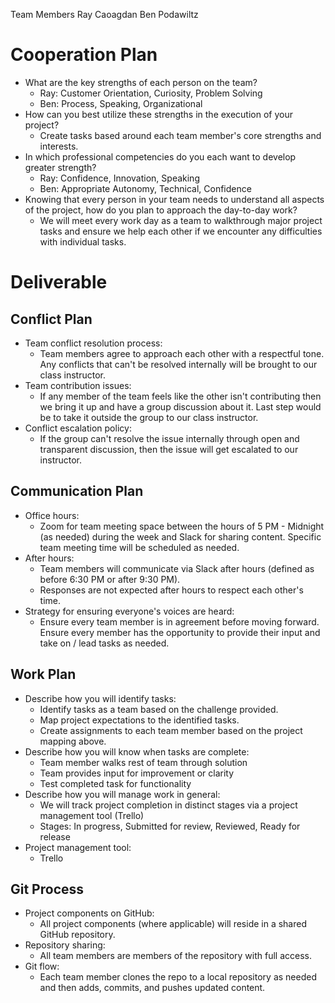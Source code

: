  Team Members
 Ray Caoagdan
Ben Podawiltz

# Cooperation Plan

* What are the key strengths of each person on the team?
     * Ray: Customer Orientation, Curiosity, Problem Solving
     * Ben: Process, Speaking, Organizational
* How can you best utilize these strengths in the execution of your project?
     * Create tasks based around each team member's core strengths and interests.
* In which professional competencies do you each want to develop greater strength?
     * Ray: Confidence, Innovation, Speaking
     * Ben: Appropriate Autonomy, Technical, Confidence
* Knowing that every person in your team needs to understand all aspects of the project, how do you plan to approach the day-to-day work?
     * We will meet every work day as a team to walkthrough major project tasks and ensure we help each other if we encounter any difficulties with individual tasks.

# Deliverable
## Conflict Plan
* Team conflict resolution process:
     * Team members agree to approach each other with a respectful tone. Any conflicts that can't be resolved internally will be brought to our class instructor. 
* Team contribution issues:
     * If any member of the team feels like the other isn't contributing then we bring it up and have a group discussion about it. Last step would be to take it outside the group to our class instructor. 
* Conflict escalation policy:
     * If the group can't resolve the issue internally through open and transparent discussion, then the issue will get escalated to our instructor. 

## Communication Plan
* Office hours:
     * Zoom for team meeting space between the hours of 5 PM - Midnight (as needed) during the week and Slack for sharing content. Specific team meeting time will be scheduled as needed.
* After hours:
     * Team members will communicate via Slack after hours (defined as before 6:30 PM or after 9:30 PM).
     * Responses are not expected after hours to respect each other's time.
* Strategy for ensuring everyone's voices are heard:
     * Ensure every team member is in agreement before moving forward. Ensure every member has the opportunity to provide their input and take on / lead tasks as needed. 

## Work Plan
* Describe how you will identify tasks:
     * Identify tasks as a team based on the challenge provided.
     * Map project expectations to the identified tasks.
     * Create assignments to each team member based on the project mapping above.     
* Describe how you will know when tasks are complete: 
     * Team member walks rest of team through solution     
     * Team provides input for improvement or clarity    
     * Test completed task for functionality
* Describe how you will manage work in general:
     * We will track project completion in distinct stages via a project management tool (Trello)
     * Stages: In progress, Submitted for review, Reviewed, Ready for release
* Project management tool:
     * Trello 

## Git Process
* Project components on GitHub:
     * All project components (where applicable) will reside in a shared GitHub repository.  
* Repository sharing:
     * All team members are members of the repository with full access.  
* Git flow:
     * Each team member clones the repo to a local repository as needed and then adds, commits, and pushes updated content. 
